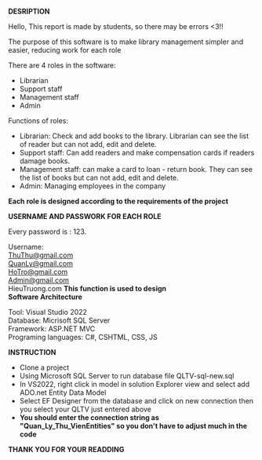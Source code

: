 **DESRIPTION**

Hello, This report is made by students, so there may be errors <3!!

The purpose of this software is to make library management simpler and easier, reducing work for each role

There are 4 roles in the software:
 - Librarian
 - Support staff
 - Management staff
 - Admin

Functions of roles:
 - Librarian: Check and add books to the library. Librarian can see the list of reader but can not add, edit and delete.
 - Support staff: Can add readers and make compensation cards if readers damage books.
 - Management staff: can make a card to loan - return book. They can see the list of books but can not add, edit and delete.
 - Admin: Managing employees in the company

**Each role is designed according to the requirements of the project**

**USERNAME AND PASSWORK FOR EACH ROLE**

Every password is : 123.

Username: <br>
  ThuThu@gmail.com <br>
  QuanLy@gmail.com<br>
  HoTro@gmail.com<br>
  Admin@gmail.com<br>
  HieuTruong.com **This function is used to design**
  <br>
**Software Architecture**

Tool: Visual Studio 2022<br>
Database: Micrisoft SQL Server<br>
Framework: ASP.NET MVC<br>
Programing languages: C#, CSHTML, CSS, JS<br>


**INSTRUCTION**

- Clone a project
- Using Microsoft SQL Server to run database file QLTV-sql-new.sql
- In VS2022, right click in model in solution Explorer view and select add ADO.net Entity Data Model 
- Select EF Designer from the database and click on new connection then you select your QLTV just entered above
- **You should enter the connection string as "Quan_Ly_Thu_VienEntities" so you don't have to adjust much in the code**



**THANK YOU FOR YOUR READDING**


